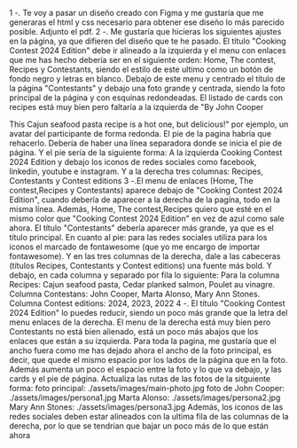 1 -. Te voy a pasar un diseño creado con Figma y me gustaría que me generaras el html y css necesario para obtener ese diseño lo más parecido posible. Adjunto el pdf.
2 -. Me gustaría que hicieras los siguientes ajustes en la página, ya que difieren del diseño que te he pasado. El título "Cooking Contest 2024 Edition" debe ir alineado a la izquierda y el menu con enlaces que me has hecho debería ser en el siguiente orden: Home, The contest, Recipes y Contestants, siendo el estilo de este ultimo como un botón de fondo negro y letras en blanco.
Debajo de este menu y centrado el título de la página "Contestants" y debajo una foto grande y centrada, siendo la foto principal de la página y con esquinas redondeadas.
El listado de cards con recipes está muy bien pero faltaría a la izquierda de "By John Cooper

This Cajun seafood pasta recipe is a hot one, but delicious!" por ejemplo, un avatar del participante de forma redonda.
El pie de la pagina habría que rehacerlo. Debería de haber una línea separadora donde se inicia el pie de página. Y el pie sería de la siguiente forma:
A la izquierda Cooking Contest 2024 Edition y debajo los iconos de redes sociales como facebook, linkedin, youtube e instagram. Y a la derecha tres columnas: Recipes, Contestants y Contest editions
3 -.El menu de enlaces (Home, The contest,Recipes y Contestants) aparece debajo de "Cooking Contest 2024 Edition", cuando debería de aparecer a la derecha de la pagína, todo en la misma línea. Además, Home, The contest,Recipes quiero que esté en el mismo color que "Cooking Contest 2024 Edition" en vez de azul como sale ahora.
El título "Contestants" debería aparecer más grande, ya que es el título principal.
En cuanto al pie: para las redes sociales utiliza para los iconos el marcado de fontawesome (que yo me encargo de importar fontawesome). Y en las tres columnas de la derecha, dale a las cabeceras (títulos Recipes,
Contestants y Contest editions) una fuente más bold. Y debajo, en cada columna y separado por fila lo siguiente: Para la columna Recipes: Cajun seafood pasta, Cedar planked salmon, Poulet au vinagre. Columna Contestans: John Cooper, Marta Alonso, Mary Ann Stones. Columna Contest editions: 2024, 2023, 2022
4 -. El título "Cooking Contest 2024 Edition" lo puedes reducir, siendo un poco más grande que la letra del menu enlaces de la derecha.
El menu de la derecha está muy bien pero Contestants no está bien alienado, está un poco más abajos que los enlaces que están a su izquierda.
Para toda la pagina, me gustaría que el ancho fuera como me has dejado ahora el ancho de la foto principal, es decir, que quede el mismo espacio por los lados de la página que en la foto.
Además aumenta un poco el espacio entre la foto y lo que va debajo, y las cards y el pie de página.
Actualiza las rutas de las fotos de la sitguiente forma:
foto principal: ./assets/images/main-photo.jpg
foto de John Cooper: ./assets/images/persona1.jpg
Marta Alonso: ./assets/images/persona2.jpg
Mary Ann Stones: ./assets/images/persona3.jpg
Además, los iconos de las redes sociales deben estar alineados con la ultima fila de las columnas de la derecha, por lo que se tendrían que bajar un poco más de lo que están ahora
